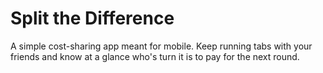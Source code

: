# Split the Difference

A simple cost-sharing app meant for mobile. Keep running tabs with your friends and know at a glance who's turn it is to pay for the next round.
